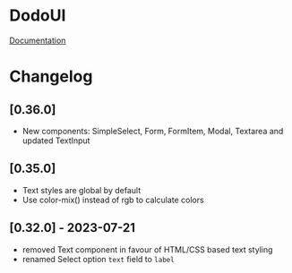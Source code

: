 # DodoUI

[Documentation](https://madxnl.github.io/dodo-ui/)

# Changelog

## [0.36.0]

- New components: SimpleSelect, Form, FormItem, Modal, Textarea and updated TextInput

## [0.35.0]

- Text styles are global by default
- Use color-mix() instead of rgb to calculate colors

## [0.32.0] - 2023-07-21

- removed Text component in favour of HTML/CSS based text styling
- renamed Select option `text` field to `label`
